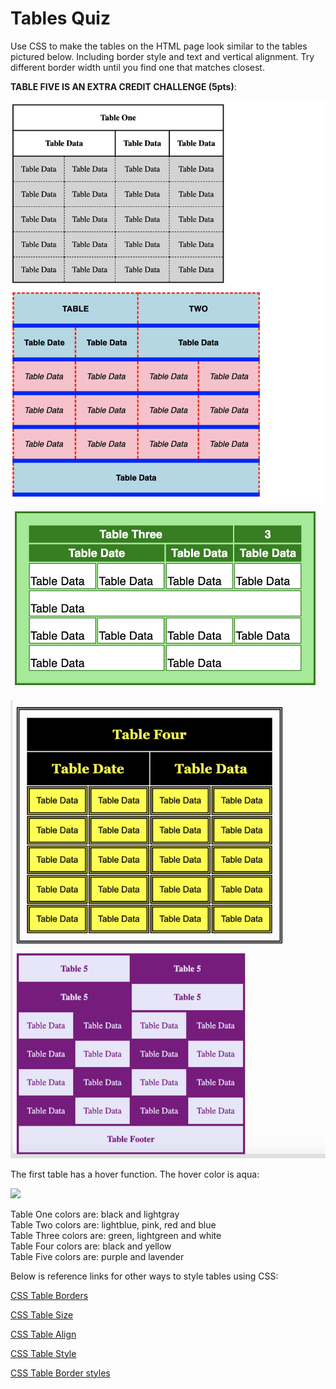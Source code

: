 # Tables Quiz

Use CSS to make the tables on the HTML page look similar to the tables pictured below. Including border style and text and vertical alignment. Try different border width until you find one that matches closest.

**TABLE FIVE IS AN EXTRA CREDIT CHALLENGE (5pts)**:

![](assets/tableone.png)
![](assets/tablethreenew.png)
![](assets/tablefive.png)

The first table has a hover function.  The hover color is aqua:

![](assets/hover.gif)

Table One colors are: black and lightgray<br>
Table Two colors are: lightblue, pink, red and blue<br>
Table Three colors are: green, lightgreen and white<br>
Table Four colors are: black and yellow<br>
Table Five colors are: purple and lavender<br>

Below is reference links for other ways to style tables using CSS:

[CSS Table Borders](https://www.w3schools.com/css/css_table.asp)

[CSS Table Size](https://www.w3schools.com/css/css_table_size.asp)

[CSS Table Align](https://www.w3schools.com/css/css_table_align.asp)

[CSS Table Style](https://www.w3schools.com/css/css_table_style.asp)

[CSS Table Border styles](https://www.w3schools.com/html/html_table_borders.asp)